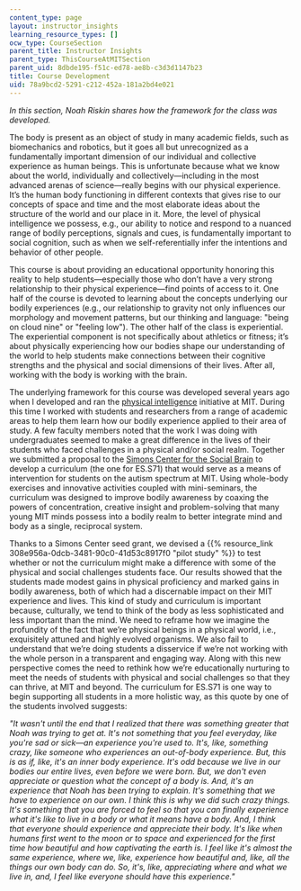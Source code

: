 ```yaml
---
content_type: page
layout: instructor_insights
learning_resource_types: []
ocw_type: CourseSection
parent_title: Instructor Insights
parent_type: ThisCourseAtMITSection
parent_uid: 8dbde195-f51c-ed78-ae8b-c3d3d1147b23
title: Course Development
uid: 78a9bcd2-5291-c212-452a-181a2bd4e021
---
```


_In this section, Noah Riskin shares how the framework for the class was developed._

The body is present as an object of study in many academic fields, such as biomechanics and robotics, but it goes all but unrecognized as a fundamentally important dimension of our individual and collective experience as human beings. This is unfortunate because what we know about the world, individually and collectively—including in the most advanced arenas of science—really begins with our physical experience. It’s the human body functioning in different contexts that gives rise to our concepts of space and time and the most elaborate ideas about the structure of the world and our place in it. More, the level of physical intelligence we possess, e.g., our ability to notice and respond to a nuanced range of bodily perceptions, signals and cues, is fundamentally important to social cognition, such as when we self-referentially infer the intentions and behavior of other people.

This course is about providing an educational opportunity honoring this reality to help students—especially those who don’t have a very strong relationship to their physical experience—find points of access to it. One half of the course is devoted to learning about the concepts underlying our bodily experiences (e.g., our relationship to gravity not only influences our morphology and movement patterns, but our thinking and language: "being on cloud nine" or "feeling low"). The other half of the class is experiential. The experiential component is not specifically about athletics or fitness; it’s about physically experiencing how our bodies shape our understanding of the world to help students make connections between their cognitive strengths and the physical and social dimensions of their lives. After all, working with the body is working with the brain.

The underlying framework for this course was developed several years ago when I developed and ran the [physical intelligence](/courses/pe-910-physical-intelligence-january-iap-2002/) initiative at MIT. During this time I worked with students and researchers from a range of academic areas to help them learn how our bodily experience applied to their area of study. A few faculty members noted that the work I was doing with undergraduates seemed to make a great difference in the lives of their students who faced challenges in a physical and/or social realm. Together we submitted a proposal to the [Simons Center for the Social Brain](http://web.mit.edu/scsb/) to develop a curriculum (the one for ES.S71) that would serve as a means of intervention for students on the autism spectrum at MIT. Using whole-body exercises and innovative activities coupled with mini-seminars, the curriculum was designed to improve bodily awareness by coaxing the powers of concentration, creative insight and problem-solving that many young MIT minds possess into a bodily realm to better integrate mind and body as a single, reciprocal system.

Thanks to a Simons Center seed grant, we devised a {{% resource_link 308e956a-0dcb-3481-90c0-41d53c8917f0 "pilot study" %}} to test whether or not the curriculum might make a difference with some of the physical and social challenges students face. Our results showed that the students made modest gains in physical proficiency and marked gains in bodily awareness, both of which had a discernable impact on their MIT experience and lives. This kind of study and curriculum is important because, culturally, we tend to think of the body as less sophisticated and less important than the mind. We need to reframe how we imagine the profundity of the fact that we’re physical beings in a physical world, i.e., exquisitely attuned and highly evolved organisms. We also fail to understand that we’re doing students a disservice if we’re not working with the whole person in a transparent and engaging way. Along with this new perspective comes the need to rethink how we’re educationally nurturing to meet the needs of students with physical and social challenges so that they can thrive, at MIT and beyond. The curriculum for ES.S71 is one way to begin supporting all students in a more holistic way, as this quote by one of the students involved suggests:

_"It wasn't until the end that I realized that there was something greater that Noah was trying to get at. It's not something that you feel everyday, like you're sad or sick—an experience you're used to. It's, like, something crazy, like someone who experiences an out-of-body experience. But, this is as if, like, it's an inner body experience. It's odd because we live in our bodies our entire lives, even before we were born. But, we don't even appreciate or question what the concept of a body is. And, it's an experience that Noah has been trying to explain. It's something that we have to experience on our own. I think this is why we did such crazy things. It's something that you are forced to feel so that you can finally experience what it's like to live in a body or what it means have a body. And, I think that everyone should experience and appreciate their body. It's like when humans first went to the moon or to space and experienced for the first time how beautiful and how captivating the earth is. I feel like it's almost the same experience, where we, like, experience how beautiful and, like, all the things our own body can do. So, it's, like, appreciating where and what we live in, and, I feel like everyone should have this experience."_